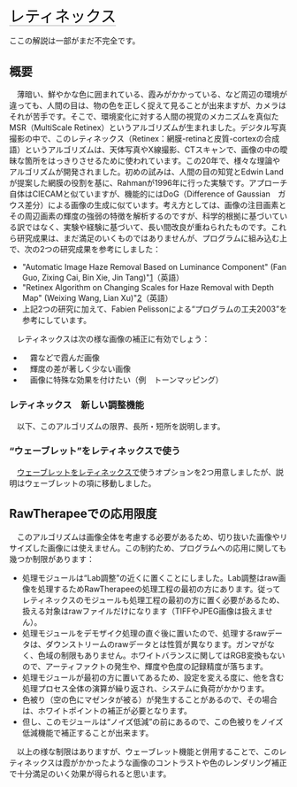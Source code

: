 <span style="color: #000000; background: none; overflow: hidden; page-break-after: avoid; font-size: 2.0em; font-family: Georgia,Times,serif; margin-top: 1em; margin-bottom: 0.25em; line-height: 1.3; padding: 0; border-bottom: 1px solid #AAAAAA;">レティネックス</span>

ここの解説は一部がまだ不完全です。

## 概要

　薄暗い、鮮やかな色に囲まれている、霞みがかかっている、など周辺の環境が違っても、人間の目は、物の色を正しく捉えて見ることが出来ますが、カメラはそれが苦手です。そこで、環境変化に対する人間の視覚のメカニズムを真似たMSR（MultiScale
Retinex）というアルゴリズムが生まれました。デジタル写真撮影の中で、このレティネックス（Retinex：網膜-retinaと皮質-cortexの合成語）というアルゴリズムは、天体写真やX線撮影、CTスキャンで、画像の中の曖昧な箇所をはっきりさせるために使われています。この20年で、様々な理論やアルゴリズムが開発されました。初めの試みは、人間の目の知覚とEdwin
Landが提案した網膜の役割を基に、Rahmanが1996年に行った実験です。アプローチ自体はCIECAMと似ていますが、機能的にはDoG（Difference
of
Gaussian　ガウス差分）による画像の生成に似ています。考え方としては、画像の注目画素とその周辺画素の輝度の強弱の特徴を解析するのですが、科学的根拠に基づいている訳ではなく、実験や経験に基づいて、長い間改良が重ねられたものです。これら研究成果は、まだ満足のいくものではありませんが、プログラムに組み込む上で、次の2つの研究成果を参考にしました：

- "Automatic Image Haze Removal Based on Luminance Component" (Fan Guo,
  Zixing Cai, Bin Xie, Jin
  Tang)"[1](http://www.mcs.csueastbay.edu/~grewe/pubs/DistSensorNetworkBook2011/Atmosphere/HazeREmoval_SingleImage_Luminance.pdf)（英語）
- "Retinex Algorithm on Changing Scales for Haze Removal with Depth Map"
  (Weixing Wang, Lian
  Xu)"[2](http://www.sersc.org/journals/IJHIT/vol7_no4_2014/30.pdf)（英語）
- 上記2つの研究に加えて、Fabien
  Pelissonによる“プログラムの工夫2003”を参考にしています。

　レティネックスは次の様な画像の補正に有効でしょう：

- 　霧などで霞んだ画像
- 　輝度の差が著しく少ない画像
- 　画像に特殊な効果を付けたい（例　トーンマッピング）

### レティネックス　新しい調整機能

　以下、このアルゴリズムの限界、長所・短所を説明します。

### “ウェーブレット”をレティネックスで使う

　[ウェーブレットをレティネックスで](Wavelets/jp "wikilink")使うオプションを2つ用意しましたが、説明はウェーブレットの項に移動しました。

## RawTherapeeでの応用限度

　このアルゴリズムは画像全体を考慮する必要があるため、切り抜いた画像やリサイズした画像には使えません。この制約ため、プログラムへの応用に関しても幾つか制限があります：

- 処理モジュールは“Lab調整”の近くに置くことにしました。Lab調整はraw画像を処理するためRawTherapeeの処理工程の最初の方にあります。従ってレティネックスのモジュールも処理工程の最初の方に置く必要があるため、扱える対象はrawファイルだけになります（TIFFやJPEG画像は扱えません）。
- 処理モジュールをデモザイク処理の直ぐ後に置いたので、処理するrawデータは、ダウンストリームのrawデータとは性質が異なります。ガンマがなく、色域の制限もありません。ホワイトバランスに関してはRGB変換もないので、アーティファクトの発生や、輝度や色度の記録精度が落ちます。
- 処理モジュールが最初の方に置いてあるため、設定を変える度に、他を含む処理プロセス全体の演算が繰り返され、システムに負荷がかかります。
- 色被り（空の色にマゼンタが被る）が発生することがあるので、その場合は、ホワイトポイントの補正が必要となります。
- 但し、このモジュールは“ノイズ低減”の前にあるので、この色被りをノイズ低減機能で補正することが出来ます。

　以上の様な制限はありますが、ウェーブレット機能と併用することで、このレティネックスは霞がかかったような画像のコントラストや色のレンダリング補正で十分満足のいく効果が得られると思います。